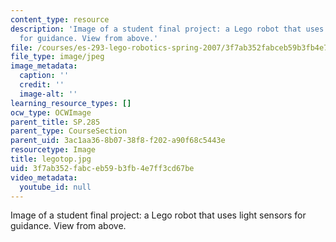 ```yaml
---
content_type: resource
description: 'Image of a student final project: a Lego robot that uses light sensors
  for guidance. View from above.'
file: /courses/es-293-lego-robotics-spring-2007/3f7ab352fabceb59b3fb4e7ff3cd67be_legotop.jpg
file_type: image/jpeg
image_metadata:
  caption: ''
  credit: ''
  image-alt: ''
learning_resource_types: []
ocw_type: OCWImage
parent_title: SP.285
parent_type: CourseSection
parent_uid: 3ac1aa36-8b07-38f8-f202-a90f68c5443e
resourcetype: Image
title: legotop.jpg
uid: 3f7ab352-fabc-eb59-b3fb-4e7ff3cd67be
video_metadata:
  youtube_id: null
---
```

Image of a student final project: a Lego robot that uses light sensors for guidance. View from above.